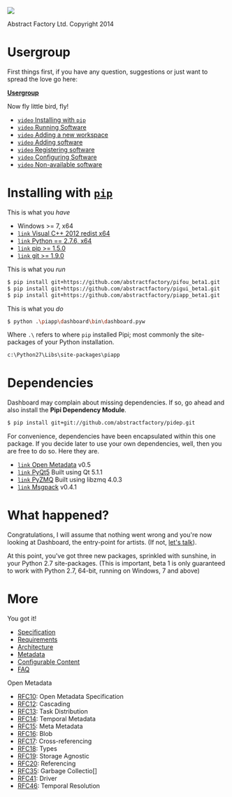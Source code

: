 <!-- ![](../img/company.png) -->
![](https://dl.dropbox.com/s/x6gap4a13jekdnz/title.png)

Abstract Factory Ltd.
Copyright 2014

# Usergroup

First things first, if you have any question, suggestions or just want to spread the love go here:

[**Usergroup**][usergroup]

Now fly little bird, fly!

* [`video` Installing with `pip`][Installing with pip]
* [`video` Running Software][Running Software]
* [`video` Adding a new workspace][Adding a new workspace]
* [`video` Adding software][Adding software]
* [`video` Registering software][Registering software]
* [`video` Configuring Software][Configuring Software]
* [`video` Non-available software][Non-available software]

# Installing with [`pip`][pip]

This is what you *have*

* Windows >= 7, x64
* [`link` Visual C++ 2012 redist x64][redist]
* [`link` Python == 2.7.6, x64][python]
* [`link` pip >= 1.5.0][pip]
* [`link` git >= 1.9.0][git]

This is what you *run*

```bash
$ pip install git+https://github.com/abstractfactory/pifou_beta1.git
$ pip install git+https://github.com/abstractfactory/pigui_beta1.git
$ pip install git+https://github.com/abstractfactory/piapp_beta1.git
```

This is what you *do*

```bash
$ python .\piapp\dashboard\bin\dashboard.pyw
```

Where `.\` refers to where `pip` installed Pipi; most commonly the site-packages of your Python installation.

```bash
c:\Python27\Libs\site-packages\piapp
```

# Dependencies

Dashboard may complain about missing dependencies. If so, go ahead and also install the **Pipi Dependency Module**.

```bash
$ pip install git+git://github.com/abstractfactory/pidep.git
```

For convenience, dependencies have been encapsulated within this one package. If you decide later to use your own dependencies, well, then you are free to do so. Here they are.

* [`link` Open Metadata][Open Metadata] v0.5
* [`link` PyQt5][PyQt5] Built using Qt 5.1.1
* [`link` PyZMQ][PyZMQ]  Built using libzmq 4.0.3
* [`link` Msgpack][Msgpack] v0.4.1

# What happened?

Congratulations, I will assume that nothing went wrong and you're now looking at Dashboard, the entry-point for artists. (If not, [let's talk][usergroup]).

At this point, you've got three new packages, sprinkled with sunshine, in your Python 2.7 site-packages. (This is important, beta 1 is only guaranteed to work with Python 2.7, 64-bit, running on Windows, 7 and above)

# More

You got it!

* [Specification][RFC23]
* [Requirements][RFC25]
* [Architecture][RFC27]
* [Metadata][RFC24]
* [Configurable Content][RFC31]
* [FAQ][RFC28]

Open Metadata

* [RFC10][]: Open Metadata Specification
* [RFC12][]: Cascading
* [RFC13][]: Task Distribution
* [RFC14][]: Temporal Metadata
* [RFC15][]: Meta Metadata
* [RFC16][]: Blob
* [RFC17][]: Cross-referencing
* [RFC18][]: Types
* [RFC19][]: Storage Agnostic
* [RFC20][]: Referencing
* [RFC35][]: Garbage Collectio[]
* [RFC41][]: Driver
* [RFC46][]: Temporal Resolution



[RFC10]: http://rfc.abstractfactory.io/spec/10
[RFC12]: http://rfc.abstractfactory.io/spec/12
[RFC13]: http://rfc.abstractfactory.io/spec/13
[RFC14]: http://rfc.abstractfactory.io/spec/14
[RFC15]: http://rfc.abstractfactory.io/spec/15
[RFC16]: http://rfc.abstractfactory.io/spec/16
[RFC17]: http://rfc.abstractfactory.io/spec/17
[RFC18]: http://rfc.abstractfactory.io/spec/18
[RFC19]: http://rfc.abstractfactory.io/spec/19
[RFC20]: http://rfc.abstractfactory.io/spec/20
[RFC35]: http://rfc.abstractfactory.io/spec/35
[RFC41]: http://rfc.abstractfactory.io/spec/41
[RFC46]: http://rfc.abstractfactory.io/spec/46
[RFC23]: http://rfc.abstractfactory.io/spec/23
[RFC31]: http://rfc.abstractfactory.io/spec/31
[RFC24]: http://rfc.abstractfactory.io/spec/24
[RFC25]: http://rfc.abstractfactory.io/spec/25
[RFC27]: http://rfc.abstractfactory.io/spec/27
[RFC28]: http://rfc.abstractfactory.io/spec/28

[Installing with pip]: http://www.google.com
[Running Software]: http://www.google.com
[Adding a new workspace]: http://www.google.com
[Adding software]: http://www.google.com
[Registering software]: http://www.google.com
[Configuring Software]: http://www.google.com
[Non-available software]: http://www.google.com

[redist]: http://www.microsoft.com/en-gb/download/details.aspx?id=30679
[git]: http://git-scm.com/downloads
[python]: https://www.python.org/download/releases/2.7.6/
[pip]: http://pip.readthedocs.org/en/latest/installing.html
[usergroup]: https://groups.google.com/forum/#!forum/pipi-beta1
[Open Metadata]: https://github.com/abstractfactory/openmetadata
[PyQt5]: http://www.riverbankcomputing.co.uk/software/pyqt/download5
[PyZMQ]: http://zeromq.org/bindings:python
[Msgpack]: http://msgpack.org/